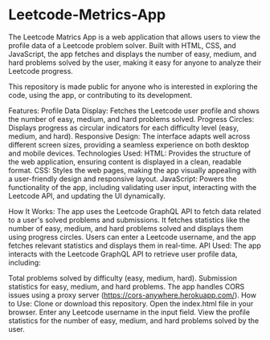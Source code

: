 # Leetcode-Metrics-App
The Leetcode Matrics App is a web application that allows users to view the profile data of a Leetcode problem solver. Built with HTML, CSS, and JavaScript, the app fetches and displays the number of easy, medium, and hard problems solved by the user, making it easy for anyone to analyze their Leetcode progress.

This repository is made public for anyone who is interested in exploring the code, using the app, or contributing to its development.

Features:
Profile Data Display: Fetches the Leetcode user profile and shows the number of easy, medium, and hard problems solved.
Progress Circles: Displays progress as circular indicators for each difficulty level (easy, medium, and hard).
Responsive Design: The interface adapts well across different screen sizes, providing a seamless experience on both desktop and mobile devices.
Technologies Used:
HTML: Provides the structure of the web application, ensuring content is displayed in a clean, readable format.
CSS: Styles the web pages, making the app visually appealing with a user-friendly design and responsive layout.
JavaScript: Powers the functionality of the app, including validating user input, interacting with the Leetcode API, and updating the UI dynamically. 

 
How It Works:
The app uses the Leetcode GraphQL API to fetch data related to a user's solved problems and submissions.
It fetches statistics like the number of easy, medium, and hard problems solved and displays them using progress circles.
Users can enter a Leetcode username, and the app fetches relevant statistics and displays them in real-time.
API Used:
The app interacts with the Leetcode GraphQL API to retrieve user profile data, including:

Total problems solved by difficulty (easy, medium, hard).
Submission statistics for easy, medium, and hard problems.
The app handles CORS issues using a proxy server (https://cors-anywhere.herokuapp.com/).
How to Use:
Clone or download this repository.
Open the index.html file in your browser.
Enter any Leetcode username in the input field.
View the profile statistics for the number of easy, medium, and hard problems solved by the user.
